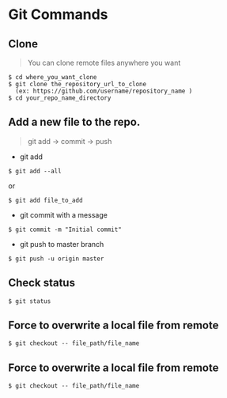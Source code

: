 # Git Commands

## Clone
> You can clone remote files anywhere you want

```
$ cd where_you_want_clone
$ git clone the_repository_url_to_clone
  (ex: https://github.com/username/repository_name )
$ cd your_repo_name_directory
```

## Add a new file to the repo.
> git add -> commit -> push

 * git add
```
$ git add --all
```
or
```
$ git add file_to_add
```

 * git commit with a message
```
$ git commit -m "Initial commit"
```

 * git push to master branch
```
$ git push -u origin master
```

## Check status
```
$ git status
```

## Force to overwrite a local file from remote
```
$ git checkout -- file_path/file_name
```

## Force to overwrite a local file from remote
```
$ git checkout -- file_path/file_name
```

